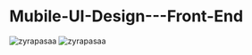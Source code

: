 # Mubile-UI-Design---Front-End

![zyrapasaa](https://cdn.discordapp.com/attachments/728510049034436688/1028001012583247963/Adsz_tasarm_3.png)
![zyrapasaa](https://cdn.discordapp.com/attachments/728510049034436688/1028001013128507452/Adsz_tasarm_4.png)
